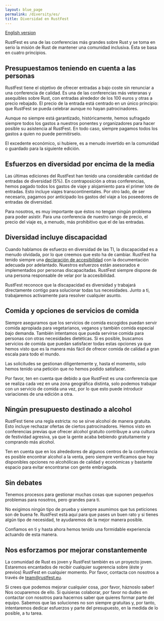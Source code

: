 ```yaml
---
layout: blue_page
permalink: /diversity/es/
title: Diversidad en RustFest
---
```


[English version](/diversity/)

RustFest es una de las conferencias más grandes sobre Rust y se toma en serio la misión de Rust de mantener una comunidad inclusiva. 
Ésta se basa en cuatro principios.

## Presupuestamos teniendo en cuenta a las personas

RustFest tiene el objetivo de ofrecer entradas a bajo coste sin renunciar a una conferencia de calidad. Es una de las conferencias más veteranas y asequibles sobre Rust, con entradas alrededor de los 100 euros y otras a precio rebajado. El precio de la entrada está centrado en un único principio: que RustFest se pueda celebrar aunque no hayan patrocinadores.

Aunque no siempre está garantizado, históricamente, hemos sufragado siempre todos los gastos a nuestros ponentes y organizadores para hacer posible su asistencia al RustFest. En todo caso, siempre pagamos todos los gastos a quien no puede permitírselo.

El excedente económico, si hubiere, es a menudo invertido en la comunidad o guardado para la siguiente edición.

## Esfuerzos en diversidad por encima de la media

Las últimas ediciones del RustFest han tenido una considerable cantidad de entradas de diversidad (5%). En contraposición a otras conferencias, hemos pagado todos los gastos de viaje y alojamiento para el primer lote de entradas. Esto incluye viajes transcontinentales. Por otro lado, de ser necesario, pagamos por anticipado los gastos del viaje a los poseedores de entradas de diversidad.

Para nosotros, es muy importante que éstos no tengan ningún problema para poder asistir. Para una conferencia de nuestro rango de precio, el precio del viaje es, a menudo, más prohibitivo que el de las entradas.

## Diversidad incluye discapacidad

Cuando hablamos de esfuerzo en diversidad de las TI, la discapacidad es a menudo olvidada, por lo que creemos que esto ha de cambiar. RustFest ha tenido siempre una [declaración de accesibilidad](/accessibility/) con la documentación adecuada  por adelantado. Nuestros esfuerzos están asesorados e implementados por personas discapacitadas. RustFest siempre dispone de una persona responsable de velar por la accesibilidad.

RustFest reconoce que la discapacidad es diversidad y trabajará directamente contigo para solucionar todas tus necesidades. Junto a ti, trabajaremos activamente para resolver cualquier asunto.

## Comida y opciones de servicios de comida

Siempre aseguramos que los servicios de comida escogidos puedan servir comida apropiada para vegetarianos, veganos y también comida especial bajo demanda. También intentamos que pueda servirse comida para personas con otras necesidades dietéticas. Si es posible, buscamos servicios de comida que puedan satisfacer todas estas opciones ya que hemos visto que es la manera más fácil de ofrecer comida de calidad a gran escala para todo el mundo.

Las solicitudes se gestionan diligentemente y, hasta el momento, solo hemos tenido una petición que no hemos podido satisfacer.

Por favor, ten en cuenta que debido a que RustFest es una conferencia que se realiza cada vez en una zona geográfica distinta, solo podemos trabajar con un servicio de comida una vez, por lo que esto puede introducir variaciones de una edición a otra.

## Ningún presupuesto destinado a alcohol

RustFest tiene una regla estricta: no se sirve alcohol de manera gratuita. Esto incluye rechazar ofertas de ciertos patrocinadores. Hemos visto en conferencias previas que ofrecer alcohol gratuito contribuye a una cultura de festividad agresiva, ya que la gente acaba bebiendo gratuitamente y comprando más alcohol.

Ten en cuenta que en los alrededores de algunos centros de la conferencia es posible encontrar alcohol a la venta, pero siempre verificamos que hay disponibles opciones no alcohólicas de calidad y económicas y bastante espacio para evitar encontrarse con gente embriagada. 

## Sin debates

Tenemos procesos para gestionar muchas cosas que suponen pequeños problemas para nosotros, pero grandes para ti.

No exigimos ningún tipo de prueba y siempre asumimos que tus peticiones son de buena fe. RustFest está aquí para que pases un buen rato y si tienes algún tipo de necesidad, te ayudaremos de la mejor manera posible.

Confiamos en ti y hasta ahora hemos tenido una formidable experiencia actuando de esta manera.

## Nos esforzamos por mejorar constantemente

La comunidad de Rust es joven y RustFest también es un proyecto joven. Estaremos encantados de recibir cualquier sugerencia sobre (éste y previos) RustFest en cualquier momento. Por favor, contacta con nosotros a través de [team@rustfest.eu](mailto:team@rustfest.eu).

Si crees que podemos mejorar cualquier cosa, ¡por favor, háznoslo saber! Nos ocuparemos de ello. Si quisieras colaborar, por favor no dudes en contactar con nosotros para hacernos saber que quieres formar parte del equipo. Sabemos que las soluciones no son siempre gratuitas y, por tanto, intentaremos dedicar esfuerzos y parte del presupuesto, en la medida de lo posible, a tu tarea.
